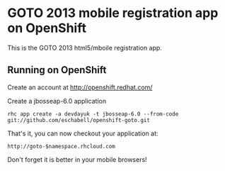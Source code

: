GOTO 2013 mobile registration app on OpenShift
==============================================

This is the GOTO 2013 html5/mboile registration app.

Running on OpenShift
--------------------

Create an account at http://openshift.redhat.com/

Create a jbosseap-6.0 application

    rhc app create -a devdayuk -t jbosseap-6.0 --from-code git://github.com/eschabell/openshift-goto.git

That's it, you can now checkout your application at:

    http://goto-$namespace.rhcloud.com

Don't forget it is better in your mobile browsers!
